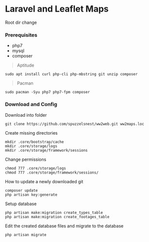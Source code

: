 # Laravel and Leaflet Maps

Root dir change 

### Prerequisites

- php7
- mysql
- composer

> Aptitude
``` 
sudo apt install curl php-cli php-mbstring git unzip composer
```

> Pacman
```
sudo pacman -Syu php7 php7-fpm composer
```
### Download and Config

Download into folder
```
git clone https://github.com/spuzzelsnest/ww2web.git ww2maps.loc 
```

Create missing directories
```
mkdir .core/bootstrap/cache 
mkdir .core/storage/logs
mkdir .core/storage/framework/sessions
```

Change permissions
```
chmod 777 .core/storage/logs 
chmod 777 .core/storage/framework/sessions/
```

How to update a newly downloaded git
```
composer update
php artisan key:generate
```

Setup database
```
php artisan make:migration create_types_table
php artisan make:migration create_footages_table
```

Edit the created database files and migrate to the database
```
php artisan migrate
```
